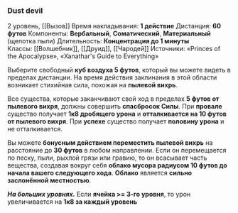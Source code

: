 ### Dust devil

2 уровень, [[Вызов]]
Время накладывания: **1 действие**
Дистанция: **60 футов**
Компоненты: **Вербальный**, **Соматический**, **Материальный** (щепотка пыли)
Длительность: **Концентрация до 1 минуты**
Классы: [[Волшебник]], [[Друид]], [[Чародей]]
Источники: «Princes of the Apocalypse», «Xanathar's Guide to Everything»

Выберите свободный **куб воздуха 5 футов**, который вы можете видеть в пределах дистанции. На время действия заклинания в этой области возникает стихийная сила, похожая на **пылевой вихрь**.

Все существа, которые заканчивают свой ход в пределах **5 футов от пылевого вихря**, должны совершить **спасбросок Силы**. При **провале** существо получает **1к8 дробящего урона** и **отталкивается на 10 футов от пылевого вихря**. При **успехе** существо получает **половину урона** и не отталкивается.

Вы можете **бонусным действием переместить пылевой вихрь** на расстояние до **30 футов** в любом направлении. Если он перемещается по песку, пыли, рыхлой грязи или гравию, то он всасывает часть вещества, создавая вокруг себя **облако мусора радиусом 10 футов до начала вашего следующего хода**. **Облако** является **сильно заслонённой местностью**.

**_На больших уровнях._** Если **ячейка >= 3-го уровня**, то урон увеличивается на **1к8 за каждый уровень**